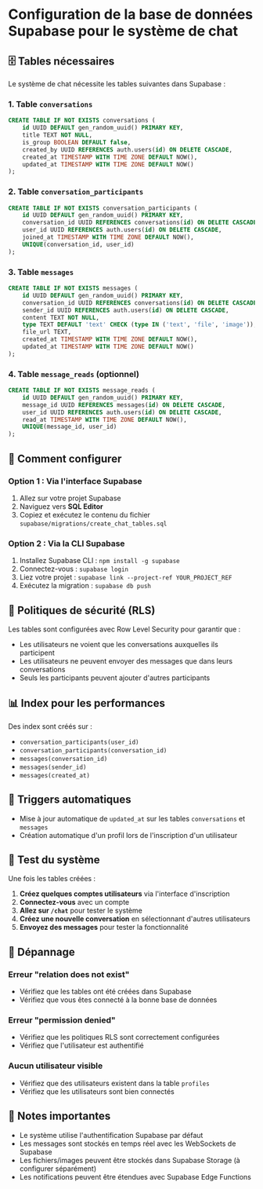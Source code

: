 # Configuration de la base de données Supabase pour le système de chat

## 🗄️ Tables nécessaires

Le système de chat nécessite les tables suivantes dans Supabase :

### 1. Table `conversations`
```sql
CREATE TABLE IF NOT EXISTS conversations (
    id UUID DEFAULT gen_random_uuid() PRIMARY KEY,
    title TEXT NOT NULL,
    is_group BOOLEAN DEFAULT false,
    created_by UUID REFERENCES auth.users(id) ON DELETE CASCADE,
    created_at TIMESTAMP WITH TIME ZONE DEFAULT NOW(),
    updated_at TIMESTAMP WITH TIME ZONE DEFAULT NOW()
);
```

### 2. Table `conversation_participants`
```sql
CREATE TABLE IF NOT EXISTS conversation_participants (
    id UUID DEFAULT gen_random_uuid() PRIMARY KEY,
    conversation_id UUID REFERENCES conversations(id) ON DELETE CASCADE,
    user_id UUID REFERENCES auth.users(id) ON DELETE CASCADE,
    joined_at TIMESTAMP WITH TIME ZONE DEFAULT NOW(),
    UNIQUE(conversation_id, user_id)
);
```

### 3. Table `messages`
```sql
CREATE TABLE IF NOT EXISTS messages (
    id UUID DEFAULT gen_random_uuid() PRIMARY KEY,
    conversation_id UUID REFERENCES conversations(id) ON DELETE CASCADE,
    sender_id UUID REFERENCES auth.users(id) ON DELETE CASCADE,
    content TEXT NOT NULL,
    type TEXT DEFAULT 'text' CHECK (type IN ('text', 'file', 'image')),
    file_url TEXT,
    created_at TIMESTAMP WITH TIME ZONE DEFAULT NOW(),
    updated_at TIMESTAMP WITH TIME ZONE DEFAULT NOW()
);
```

### 4. Table `message_reads` (optionnel)
```sql
CREATE TABLE IF NOT EXISTS message_reads (
    id UUID DEFAULT gen_random_uuid() PRIMARY KEY,
    message_id UUID REFERENCES messages(id) ON DELETE CASCADE,
    user_id UUID REFERENCES auth.users(id) ON DELETE CASCADE,
    read_at TIMESTAMP WITH TIME ZONE DEFAULT NOW(),
    UNIQUE(message_id, user_id)
);
```

## 🔧 Comment configurer

### Option 1 : Via l'interface Supabase
1. Allez sur votre projet Supabase
2. Naviguez vers **SQL Editor**
3. Copiez et exécutez le contenu du fichier `supabase/migrations/create_chat_tables.sql`

### Option 2 : Via la CLI Supabase
1. Installez Supabase CLI : `npm install -g supabase`
2. Connectez-vous : `supabase login`
3. Liez votre projet : `supabase link --project-ref YOUR_PROJECT_REF`
4. Exécutez la migration : `supabase db push`

## 🔐 Politiques de sécurité (RLS)

Les tables sont configurées avec Row Level Security pour garantir que :
- Les utilisateurs ne voient que les conversations auxquelles ils participent
- Les utilisateurs ne peuvent envoyer des messages que dans leurs conversations
- Seuls les participants peuvent ajouter d'autres participants

## 📊 Index pour les performances

Des index sont créés sur :
- `conversation_participants(user_id)`
- `conversation_participants(conversation_id)`
- `messages(conversation_id)`
- `messages(sender_id)`
- `messages(created_at)`

## 🔄 Triggers automatiques

- Mise à jour automatique de `updated_at` sur les tables `conversations` et `messages`
- Création automatique d'un profil lors de l'inscription d'un utilisateur

## 🚀 Test du système

Une fois les tables créées :

1. **Créez quelques comptes utilisateurs** via l'interface d'inscription
2. **Connectez-vous** avec un compte
3. **Allez sur `/chat`** pour tester le système
4. **Créez une nouvelle conversation** en sélectionnant d'autres utilisateurs
5. **Envoyez des messages** pour tester la fonctionnalité

## 🐛 Dépannage

### Erreur "relation does not exist"
- Vérifiez que les tables ont été créées dans Supabase
- Vérifiez que vous êtes connecté à la bonne base de données

### Erreur "permission denied"
- Vérifiez que les politiques RLS sont correctement configurées
- Vérifiez que l'utilisateur est authentifié

### Aucun utilisateur visible
- Vérifiez que des utilisateurs existent dans la table `profiles`
- Vérifiez que les utilisateurs sont bien connectés

## 📝 Notes importantes

- Le système utilise l'authentification Supabase par défaut
- Les messages sont stockés en temps réel avec les WebSockets de Supabase
- Les fichiers/images peuvent être stockés dans Supabase Storage (à configurer séparément)
- Les notifications peuvent être étendues avec Supabase Edge Functions 